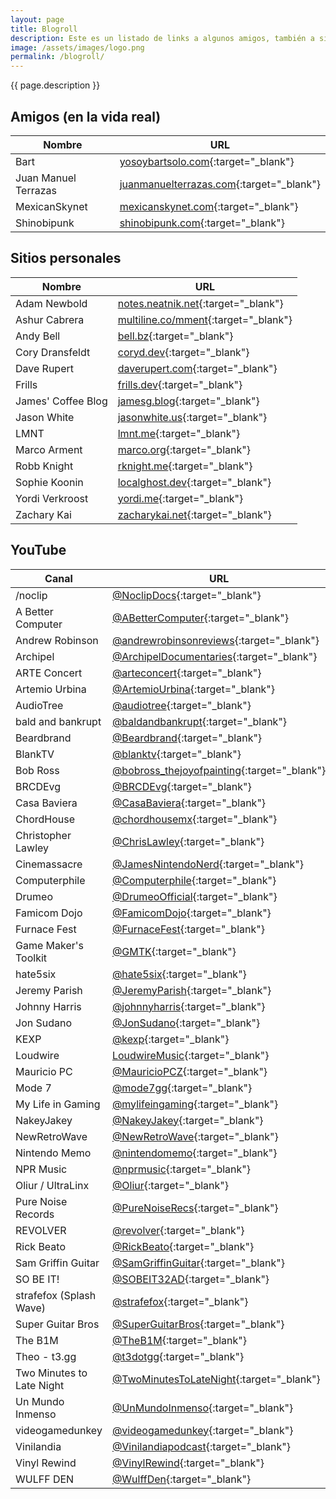 ```yaml
---
layout: page
title: Blogroll
description: Este es un listado de links a algunos amigos, también a sitios personales que frecuento y mis canales favoritos de YouTube. Todo está ordenado alfabéticamente.
image: /assets/images/logo.png
permalink: /blogroll/
---
```


<p class="text-center">{{ page.description }}</p>

## Amigos (en la vida real)

| Nombre               | URL                                                                 |
|----------------------|----------------------------------------------------------------------|
| Bart                 | [yosoybartsolo.com](https://www.yosoybartsolo.com/){:target="_blank"} |
| Juan Manuel Terrazas | [juanmanuelterrazas.com](https://www.juanmterrazas.com/){:target="_blank"} |
| MexicanSkynet        | [mexicanskynet.com](https://mexicanskynet.com){:target="_blank"} |
| Shinobipunk          | [shinobipunk.com](https://shinobipunk.com/){:target="_blank"} |

## Sitios personales

| Nombre             | URL                                                                    |
|--------------------|-------------------------------------------------------------------------|
| Adam Newbold       | [notes.neatnik.net](https://notes.neatnik.net/){:target="_blank"} |
| Ashur Cabrera      | [multiline.co/mment](https://multiline.co/mment){:target="_blank"} |
| Andy Bell          | [bell.bz](https://bell.bz/){:target="_blank"}                 |
| Cory Dransfeldt    | [coryd.dev](https://www.coryd.dev/){:target="_blank"}         |
| Dave Rupert        | [daverupert.com](https://daverupert.com/){:target="_blank"}   |
| Frills             | [frills.dev](https://frills.dev/){:target="_blank"}           |
| James' Coffee Blog | [jamesg.blog](https://jamesg.blog/){:target="_blank"}         |
| Jason White        | [jasonwhite.us](https://jasonwhite.us/){:target="_blank"}     |
| LMNT               | [lmnt.me](https://lmnt.me/){:target="_blank"}                 |
| Marco Arment       | [marco.org](https://marco.org/){:target="_blank"}             |
| Robb Knight        | [rknight.me](https://rknight.me/){:target="_blank"}           |
| Sophie Koonin      | [localghost.dev](https://localghost.dev/){:target="_blank"}   |
| Yordi Verkroost    | [yordi.me](https://yordi.me/){:target="_blank"}               |
| Zachary Kai        | [zacharykai.net](https://zacharykai.net/){:target="_blank"}   |

## YouTube

| Canal              | URL                                                                   |
|---------------------|----------------------------------------------------------------------|
| /noclip | [@NoclipDocs](https://www.youtube.com/@NoclipDocs){:target="_blank"} |
| A Better Computer | [@ABetterComputer](https://www.youtube.com/@ABetterComputer){:target="_blank"} |
| Andrew Robinson | [@andrewrobinsonreviews](https://www.youtube.com/@andrewrobinsonreviews){:target="_blank"} |
| Archipel | [@ArchipelDocumentaries](https://www.youtube.com/@ArchipelDocumentaries){:target="_blank"} |
| ARTE Concert | [@arteconcert](https://www.youtube.com/@arteconcert){:target="_blank"} |
| Artemio Urbina | [@ArtemioUrbina](https://www.youtube.com/@ArtemioUrbina){:target="_blank"} |
| AudioTree | [@audiotree](https://www.youtube.com/@audiotree){:target="_blank"} |
| bald and bankrupt | [@baldandbankrupt](https://www.youtube.com/@baldandbankrupt){:target="_blank"} |
| Beardbrand | [@Beardbrand](https://www.youtube.com/@Beardbrand){:target="_blank"} |
| BlankTV | [@blanktv](https://www.youtube.com/@blanktv){:target="_blank"} |
| Bob Ross | [@bobross_thejoyofpainting](https://www.youtube.com/@bobross_thejoyofpainting){:target="_blank"} |
| BRCDEvg | [@BRCDEvg](https://www.youtube.com/@BRCDEvg){:target="_blank"} |
| Casa Baviera | [@CasaBaviera](https://www.youtube.com/@CasaBaviera){:target="_blank"} |
| ChordHouse | [@chordhousemx](https://www.youtube.com/@chordhousemx){:target="_blank"} |
| Christopher Lawley | [@ChrisLawley](https://www.youtube.com/@ChrisLawley){:target="_blank"} |
| Cinemassacre | [@JamesNintendoNerd](https://www.youtube.com/@JamesNintendoNerd){:target="_blank"} |
| Computerphile | [@Computerphile](https://www.youtube.com/@Computerphile){:target="_blank"} |
| Drumeo | [@DrumeoOfficial](https://www.youtube.com/@DrumeoOfficial){:target="_blank"} |
| Famicom Dojo | [@FamicomDojo](https://www.youtube.com/@FamicomDojo){:target="_blank"} |
| Furnace Fest | [@FurnaceFest](https://www.youtube.com/@FurnaceFest){:target="_blank"} |
| Game Maker's Toolkit | [@GMTK](https://www.youtube.com/@GMTK){:target="_blank"} |
| hate5six | [@hate5six](https://www.youtube.com/@hate5six){:target="_blank"} |
| Jeremy Parish | [@JeremyParish](https://www.youtube.com/@JeremyParish){:target="_blank"} |
| Johnny Harris | [@johnnyharris](https://www.youtube.com/@johnnyharris){:target="_blank"} |
| Jon Sudano | [@JonSudano](https://www.youtube.com/@JonSudano){:target="_blank"} |
| KEXP | [@kexp](https://www.youtube.com/@kexp){:target="_blank"} |
| Loudwire | [LoudwireMusic](https://www.youtube.com/LoudwireMusic){:target="_blank"} |
| Mauricio PC | [@MauricioPCZ](https://www.youtube.com/@MauricioPCZ){:target="_blank"} |
| Mode 7 | [@mode7gg](https://www.youtube.com/@mode7gg){:target="_blank"} |
| My Life in Gaming | [@mylifeingaming](https://www.youtube.com/@mylifeingaming){:target="_blank"} |
| NakeyJakey | [@NakeyJakey](https://www.youtube.com/@NakeyJakey){:target="_blank"} |
| NewRetroWave | [@NewRetroWave](https://www.youtube.com/@NewRetroWave){:target="_blank"} |
| Nintendo Memo | [@nintendomemo](https://www.youtube.com/@nintendomemo){:target="_blank"} |
| NPR Music | [@nprmusic](https://www.youtube.com/@nprmusic){:target="_blank"} |
| Oliur / UltraLinx | [@Oliur](https://www.youtube.com/@Oliur){:target="_blank"} |
| Pure Noise Records | [@PureNoiseRecs](https://www.youtube.com/@PureNoiseRecs){:target="_blank"} |
| REVOLVER | [@revolver](https://www.youtube.com/@revolver){:target="_blank"} |
| Rick Beato | [@RickBeato](https://www.youtube.com/@RickBeato){:target="_blank"} |
| Sam Griffin Guitar | [@SamGriffinGuitar](https://www.youtube.com/@SamGriffinGuitar){:target="_blank"} |
| SO BE IT! | [@SOBEIT32AD](https://www.youtube.com/@SOBEIT32AD){:target="_blank"} |
| strafefox (Splash Wave) | [@strafefox](https://www.youtube.com/@strafefox){:target="_blank"} |
| Super Guitar Bros | [@SuperGuitarBros](https://www.youtube.com/@SuperGuitarBros){:target="_blank"} |
| The B1M | [@TheB1M](https://www.youtube.com/@TheB1M){:target="_blank"} |
| Theo - t3.gg | [@t3dotgg](https://www.youtube.com/@t3dotgg){:target="_blank"} |
| Two Minutes to Late Night | [@TwoMinutesToLateNight](https://www.youtube.com/c/TwoMinutesToLateNight){:target="_blank"} |
| Un Mundo Inmenso | [@UnMundoInmenso](https://www.youtube.com/@UnMundoInmenso){:target="_blank"} |
| videogamedunkey | [@videogamedunkey](https://www.youtube.com/@videogamedunkey){:target="_blank"} |
| Vinilandia | [@Vinilandiapodcast](https://www.youtube.com/@Vinilandiapodcast){:target="_blank"} |
| Vinyl Rewind | [@VinylRewind](https://www.youtube.com/@VinylRewind){:target="_blank"} |
| WULFF DEN | [@WulffDen](https://www.youtube.com/@WulffDen){:target="_blank"} |
